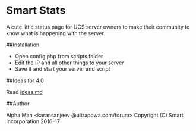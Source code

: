 # Smart Stats

A cute little status page for UCS server owners to make their community to know what is happening with the server

##Installation

* Open config.php from scripts folder
* Edit the IP and all other things to your server
* Save it and start your server and script

##Ideas for 4.0

Read [ideas.md](https://github.com/smartclash/statuspage/blob/master/ideas.md "Yeah, click this one")

##Author

Alpha Man <karansanjeev @ultrapowa.com/forum>
Copyright (C) Smart Incorporation 2016-17


